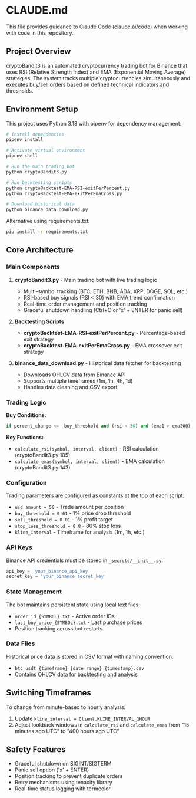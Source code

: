 # CLAUDE.md

This file provides guidance to Claude Code (claude.ai/code) when working with code in this repository.

## Project Overview

cryptoBandit3 is an automated cryptocurrency trading bot for Binance that uses RSI (Relative Strength Index) and EMA (Exponential Moving Average) strategies. The system tracks multiple cryptocurrencies simultaneously and executes buy/sell orders based on defined technical indicators and thresholds.

## Environment Setup

This project uses Python 3.13 with pipenv for dependency management:

```bash
# Install dependencies
pipenv install

# Activate virtual environment
pipenv shell

# Run the main trading bot
python cryptoBandit3.py

# Run backtesting scripts
python cryptoBacktest-EMA-RSI-exitPerPercent.py
python cryptoBacktest-EMA-exitPerEmaCross.py

# Download historical data
python binance_data_download.py
```

Alternative using requirements.txt:
```bash
pip install -r requirements.txt
```

## Core Architecture

### Main Components

1. **cryptoBandit3.py** - Main trading bot with live trading logic
   - Multi-symbol tracking (BTC, ETH, BNB, ADA, XRP, DOGE, SOL, etc.)
   - RSI-based buy signals (RSI < 30) with EMA trend confirmation
   - Real-time order management and position tracking
   - Graceful shutdown handling (Ctrl+C or 'x' + ENTER for panic sell)

2. **Backtesting Scripts**
   - **cryptoBacktest-EMA-RSI-exitPerPercent.py** - Percentage-based exit strategy
   - **cryptoBacktest-EMA-exitPerEmaCross.py** - EMA crossover exit strategy

3. **binance_data_download.py** - Historical data fetcher for backtesting
   - Downloads OHLCV data from Binance API
   - Supports multiple timeframes (1m, 1h, 4h, 1d)
   - Handles data cleaning and CSV export

### Trading Logic

**Buy Conditions:**
```python
if percent_change <= -buy_threshold and (rsi < 30) and (ema1 > ema200):
```

**Key Functions:**
- `calculate_rsi(symbol, interval, client)` - RSI calculation (cryptoBandit3.py:105)
- `calculate_emas(symbol, interval, client)` - EMA calculation (cryptoBandit3.py:143)

### Configuration

Trading parameters are configured as constants at the top of each script:
- `usd_amount = 50` - Trade amount per position
- `buy_threshold = 0.01` - 1% price drop threshold
- `sell_threshold = 0.01` - 1% profit target
- `stop_loss_threshold = 0.8` - 80% stop loss
- `kline_interval` - Timeframe for analysis (1m, 1h, etc.)

### API Keys

Binance API credentials must be stored in `_secrets/__init__.py`:
```python
api_key = 'your_binance_api_key'
secret_key = 'your_binance_secret_key'
```

### State Management

The bot maintains persistent state using local text files:
- `order_id_{SYMBOL}.txt` - Active order IDs
- `last_buy_price_{SYMBOL}.txt` - Last purchase prices
- Position tracking across bot restarts

### Data Files

Historical price data is stored in CSV format with naming convention:
- `btc_usdt_{timeframe}_{date_range}_{timestamp}.csv`
- Contains OHLCV data for backtesting and analysis

## Switching Timeframes

To change from minute-based to hourly analysis:
1. Update `kline_interval = Client.KLINE_INTERVAL_1HOUR`
2. Adjust lookback windows in `calculate_rsi` and `calculate_emas` from "15 minutes ago UTC" to "400 hours ago UTC"

## Safety Features

- Graceful shutdown on SIGINT/SIGTERM
- Panic sell option ('x' + ENTER)
- Position tracking to prevent duplicate orders
- Retry mechanisms using tenacity library
- Real-time status logging with termcolor